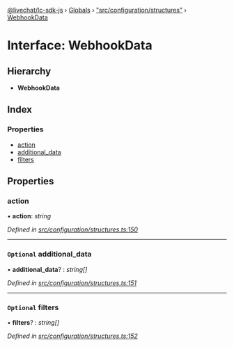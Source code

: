 [@livechat/lc-sdk-js](../README.md) › [Globals](../globals.md) › ["src/configuration/structures"](../modules/_src_configuration_structures_.md) › [WebhookData](_src_configuration_structures_.webhookdata.md)

# Interface: WebhookData

## Hierarchy

* **WebhookData**

## Index

### Properties

* [action](_src_configuration_structures_.webhookdata.md#action)
* [additional_data](_src_configuration_structures_.webhookdata.md#optional-additional_data)
* [filters](_src_configuration_structures_.webhookdata.md#optional-filters)

## Properties

###  action

• **action**: *string*

*Defined in [src/configuration/structures.ts:150](https://github.com/livechat/lc-sdk-js/blob/3cb601c/src/configuration/structures.ts#L150)*

___

### `Optional` additional_data

• **additional_data**? : *string[]*

*Defined in [src/configuration/structures.ts:151](https://github.com/livechat/lc-sdk-js/blob/3cb601c/src/configuration/structures.ts#L151)*

___

### `Optional` filters

• **filters**? : *string[]*

*Defined in [src/configuration/structures.ts:152](https://github.com/livechat/lc-sdk-js/blob/3cb601c/src/configuration/structures.ts#L152)*
